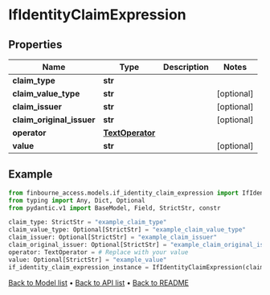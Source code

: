 # IfIdentityClaimExpression

## Properties
Name | Type | Description | Notes
------------ | ------------- | ------------- | -------------
**claim_type** | **str** |  | 
**claim_value_type** | **str** |  | [optional] 
**claim_issuer** | **str** |  | [optional] 
**claim_original_issuer** | **str** |  | [optional] 
**operator** | [**TextOperator**](TextOperator.md) |  | 
**value** | **str** |  | [optional] 
## Example

```python
from finbourne_access.models.if_identity_claim_expression import IfIdentityClaimExpression
from typing import Any, Dict, Optional
from pydantic.v1 import BaseModel, Field, StrictStr, constr

claim_type: StrictStr = "example_claim_type"
claim_value_type: Optional[StrictStr] = "example_claim_value_type"
claim_issuer: Optional[StrictStr] = "example_claim_issuer"
claim_original_issuer: Optional[StrictStr] = "example_claim_original_issuer"
operator: TextOperator = # Replace with your value
value: Optional[StrictStr] = "example_value"
if_identity_claim_expression_instance = IfIdentityClaimExpression(claim_type=claim_type, claim_value_type=claim_value_type, claim_issuer=claim_issuer, claim_original_issuer=claim_original_issuer, operator=operator, value=value)

```

[Back to Model list](../README.md#documentation-for-models) &#8226; [Back to API list](../README.md#documentation-for-api-endpoints) &#8226; [Back to README](../README.md)

